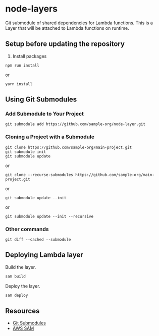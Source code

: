 # node-layers

Git submodule of shared dependencies for Lambda functions. This is a Layer that will be attached to Lambda functions on runtime.

## Setup before updating the repository

1. Install packages

```
npm run install
```

or

```
yarn install
```

## Using Git Submodules

### Add Submodule to Your Project

```
git submodule add https://github.com/sample-org/node-layer.git
```

### Cloning a Project with a Submodule

```
git clone https://github.com/sample-org/main-project.git
git submodule init
git submodule update
```

or

```
git clone --recurse-submodules https://github.com/sample-org/main-project.git
```

or

```
git submodule update --init
```

or

```
git submodule update --init --recursive
```

### Other commands

```
git diff --cached --submodule
```

## Deploying Lambda layer

Build the layer.

```bash
sam build
```

Deploy the layer.

```bash
sam deploy
```

## Resources

-   [Git Submodules](https://git-scm.com/book/en/v2/Git-Tools-Submodules)
-   [AWS SAM](https://docs.aws.amazon.com/serverless-application-model/latest/developerguide/what-is-sam.html)

